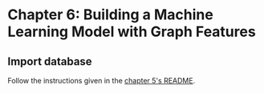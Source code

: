 # Chapter 6: Building a Machine Learning Model with Graph Features

## Import database

Follow the instructions given in the [chapter 5's README](../Chapter05/README.md).

